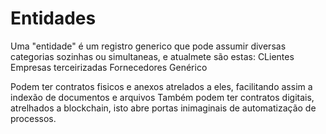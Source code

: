 # Entidades
Uma "entidade" é um registro generico que pode assumir diversas categorias sozinhas ou simultaneas, e atualmete são estas:
CLientes
Empresas terceirizadas
Fornecedores
Genérico

Podem ter contratos fisicos e anexos atrelados a eles, facilitando assim a indexão de documentos e arquivos
Também podem ter contratos digitais, atrelhados a blockchain, isto abre portas inimaginais de automatização de processos.

